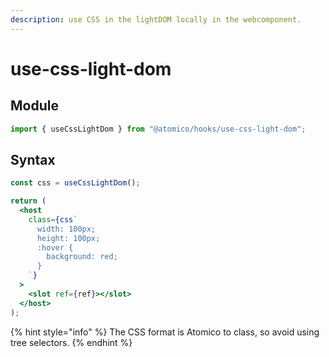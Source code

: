 ```yaml
---
description: use CSS in the lightDOM locally in the webcomponent.
---
```


# use-css-light-dom

## Module

```javascript
import { useCssLightDom } from "@atomico/hooks/use-css-light-dom";
```

## Syntax

```jsx
const css = useCssLightDom();

return (
  <host
    class={css`
      width: 100px;
      height: 100px;
      :hover {
        background: red;
      }
    `}
  >
    <slot ref={ref}></slot>
  </host>
);
```

{% hint style="info" %}
The CSS format is Atomico to class, so avoid using tree selectors.
{% endhint %}

